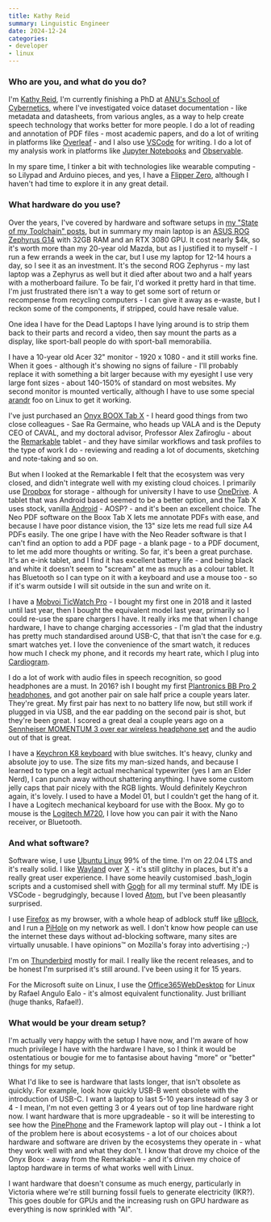 ```yaml
---
title: Kathy Reid
summary: Linguistic Engineer
date: 2024-12-24
categories:
- developer
- linux 
---
```


### Who are you, and what do you do?

I'm [Kathy Reid](https://blog.kathyreid.id.au/ "Kathy's website."), I'm currently finishing a PhD at [ANU's School of Cybernetics](https://cybernetics.anu.edu.au/ "The School of Cybernetics at the Australian National University."), where I've investigated voice dataset documentation - like metadata and datasheets, from various angles, as a way to help create speech technology that works better for more people. I do a lot of reading and annotation of PDF files - most academic papers, and do a lot of writing in platforms like [Overleaf][] - and I also use [VSCode][visual-studio-code] for writing. I do a lot of my analysis work in platforms like [Jupyter Notebooks][jupyter] and [Observable][].

In my spare time, I tinker a bit with technologies like wearable computing - so Lilypad and Arduino pieces, and yes, I have a [Flipper Zero][flipper-zero], although I haven't had time to explore it in any great detail.

### What hardware do you use?

Over the years, I've covered by hardware and software setups in [my "State of my Toolchain" posts](https://blog.kathyreid.id.au/tag/toolchain/ "Kathy's posts about her tech gear."), but in summary my main laptop is an [ASUS ROG Zephyrus G14][rog-zephyrus-g14] with 32GB RAM and an RTX 3080 GPU. It cost nearly $4k, so it's worth more than my 20-year old Mazda, but as I justified it to myself - I run a few errands a week in the car, but I use my laptop for 12-14 hours a day, so I see it as an investment. It's the second ROG Zephyrus - my last laptop was a Zephyrus as well but it died after about two and a half years with a motherboard failure. To be fair, I'd worked it pretty hard in that time. I'm just frustrated there isn't a way to get some sort of return or recompense from recycling computers - I can give it away as e-waste, but I reckon some of the components, if stripped, could have resale value.

One idea I have for the Dead Laptops I have lying around is to strip them back to their parts and record a video, then say mount the parts as a display, like sport-ball people do with sport-ball memorabilia.

I have a 10-year old Acer 32" monitor - 1920 x 1080 - and it still works fine. When it goes - although it's showing no signs of failure - I'll probably replace it with something a bit larger because with my eyesight I use very large font sizes - about 140-150% of standard on most websites. My second monitor is mounted vertically, although I have to use some special [arandr][] foo on Linux to get it working.

I've just purchased an [Onyx BOOX Tab X][tab-x] - I heard good things from two close colleagues - Sae Ra Germaine, who heads up VALA and is the Deputy CEO of CAVAL, and my doctoral advisor, Professor Alex Zafiroglu - about the [Remarkable][] tablet - and they have similar workflows and task profiles to the type of work I do - reviewing and reading a lot of documents, sketching and note-taking and so on. 

But when I looked at the Remarkable I felt that the ecosystem was very closed, and didn't integrate well with my existing cloud choices. I primarily use [Dropbox][] for storage - although for university I have to use [OneDrive][]. A tablet that was Android based seemed to be a better option, and the Tab X uses stock, vanilla [Android][] - AOSP? - and it's been an excellent choice. The Neo PDF software on the Boox Tab X lets me annotate PDFs with ease, and because I have poor distance vision, the 13" size lets me read full size A4 PDFs easily. The one gripe I have with the Neo Reader software is that I can't find an option to add a PDF page - a blank page - to a PDF document, to let me add more thoughts or writing. So far, it's been a great purchase. It's an e-ink tablet, and I find it has excellent battery life - and being black and white it doesn't seem to "scream" at me as much as a colour tablet. It has Bluetooth so I can type on it with a keyboard and use a mouse too - so if it's warm outside I will sit outside in the sun and write on it.

I have a [Mobvoi TicWatch Pro][ticwatch-pro-5] - I bought my first one in 2018 and it lasted until last year, then I bought the equivalent model last year, primarily so I could re-use the spare chargers I have. It really irks me that when I change hardware, I have to change charging accessories - I'm glad that the industry has pretty much standardised around USB-C, that that isn't the case for e.g. smart watches yet. I love the convenience of the smart watch, it reduces how much I check my phone, and it records my heart rate, which I plug into [Cardiogram][heart-iq].

I do a lot of work with audio files in speech recognition, so good headphones are a must. In 2016? ish I bought my first [Plantronics BB Pro 2 headphones][backbeat-pro-2], and got another pair on sale half price a couple years later. They're great. My first pair has next to no battery life now, but still work if plugged in via USB, and the ear padding on the second pair is shot, but they're been great. I scored a great deal a couple years ago on a [Sennheiser MOMENTUM 3 over ear wireless headphone set][momentum] and the audio out of that is great.

I have a [Keychron K8 keyboard][k8] with blue switches. It's heavy, clunky and absolute joy to use. The size fits my man-sized hands, and because I learned to type on a legit actual mechanical typewriter (yes I am an Elder Nerd), I can punch away without shattering anything. I have some custom jelly caps that pair nicely with the RGB lights. Would definitely Keychron again, it's lovely. I used to have a Model 01, but I couldn't get the hang of it. I have a Logitech mechanical keyboard for use with the Boox. My go to mouse is the [Logitech M720][m720-triathlon], I love how you can pair it with the Nano receiver, or Bluetooth.

### And what software?

Software wise, I use [Ubuntu Linux][ubuntu] 99% of the time. I'm on 22.04 LTS and it's really solid. I like [Wayland][] over [X][xfree86] - it's still glitchy in places, but it's a really great user experience. I have some heavily customised .bash_login scripts and a customised shell with [Gogh][] for all my terminal stuff. My IDE is VSCode - begrudgingly, because I loved [Atom][], but I've been pleasantly surprised.

I use [Firefox][] as my browser, with a whole heap of adblock stuff like [uBlock][ublock-origin], and I run a [PiHole][pi-hole] on my network as well. I don't know how people can use the internet these days without ad-blocking software, many sites are virtually unusable. I have opinions™ on Mozilla's foray into advertising ;-)

I'm on [Thunderbird][] mostly for mail. I really like the recent releases, and to be honest I'm surprised it's still around. I've been using it for 15 years.

For the Microsoft suite on Linux, I use the [Office365WebDesktop][] for Linux by Rafael Angulo Ealo - it's almost equivalent functionality. Just brilliant (huge thanks, Rafael!).

### What would be your dream setup?

I'm actually very happy with the setup I have now, and I'm aware of how much privilege I have with the hardware I have, so I think it would be ostentatious or bougie for me to fantasise about having "more" or "better" things for my setup.

What I'd like to see is hardware that lasts longer, that isn't obsolete as quickly. For example, look how quickly USB-B went obsolete with the introduction of USB-C. I want a laptop to last 5-10 years instead of say 3 or 4 - I mean, I'm not even getting 3 or 4 years out of top line hardware right now. I want hardware that is more upgradeable - so it will be interesting to see how the [PinePhone][] and the Framework laptop will play out - I think a lot of the problem here is about ecosystems - a lot of our choices about hardware and software are driven by the ecosystems they operate in - what they work well with and what they don't. I know that drove my choice of the Onyx Boox - away from the Remarkable - and it's driven my choice of laptop hardware in terms of what works well with Linux.

I want hardware that doesn't consume as much energy, particularly in Victoria where we're still burning fossil fuels to generate electricity (IKR?). This goes double for GPUs and the increasing rush on GPU hardware as everything is now sprinkled with "AI".

[android]: https://developers.google.com/android/?csw=1 "A mobile phone platform."
[arandr]: https://github.com/haad/arandr "Linux software for managing multiple monitors."
[atom]: https://github.blog/2022-06-08-sunsetting-atom/ "A text editor based on web technology."
[backbeat-pro-2]: https://www.pcmag.com/reviews/plantronics-backbeat-pro-2 "On-ear headphones."
[dropbox]: https://www.dropbox.com/ "Online syncing and storage."
[firefox]: https://www.mozilla.org/en-US/firefox/new/ "A cross-platform open-source web browser."
[flipper-zero]: https://en.wikipedia.org/wiki/Flipper_Zero "A device for interacting with and controlling access systems."
[gogh]: https://github.com/Gogh-Co/Gogh "A collection of terminal themes."
[heart-iq]: https://cardiogram.com/heart-iq/ "An app for tracking your heart health."
[jupyter]: https://jupyter.org/ "Web-based live document software."
[k8]: https://www.keychron.com/products/keychron-k8-tenkeyless-wireless-mechanical-keyboard "A wireless mechanical keyboard."
[m720-triathlon]: http://web.archive.org/web/20200717024534/https://www.logitech.com/en-us/product/m720-triathlon.html?crid=7 "A wireless multi-device mouse."
[momentum]: https://www.sennheiser-hearing.com/en-US/p/momentum-2/ "Over-the-ear headphones."
[observable]: https://observablehq.com/ "A data visualisation service."
[office365webdesktop]: https://snapcraft.io/office365webdesktop "An Office365 wrapper for Linux."
[onedrive]: http://web.archive.org/web/20221209065254/https://onedrive.live.com/pagenotfounderror "An online file storage service."
[overleaf]: https://www.overleaf.com/ "A web-based LaTeX editor."
[pi-hole]: https://pi-hole.net/ "Linux-based ad blocking software."
[pinephone]: https://www.pine64.org/pinephone/ "A 5.9 inch Linux smartphone."
[remarkable]: https://remarkable.com/ "An e-ink tablet."
[rog-zephyrus-g14]: https://rog.asus.com/us/laptops/rog-zephyrus/rog-zephyrus-g14-series/ "A 14 inch gaming laptop."
[tab-x]: https://shop.boox.com/collections/all/products/tabx "A 13.3 inch Android tablet designed for reading PDFs and taking notes."
[thunderbird]: http://web.archive.org/web/20070322094547/http://www.thunderbird.net:80/ "An open-source cross-platform mail client."
[ticwatch-pro-5]: https://www.mobvoi.com/us/pages/ticwatchpro5 "An Android-based smart watch."
[ublock-origin]: https://en.wikipedia.org/wiki/UBlock_Origin "A browser extension for blocking elements on the web."
[ubuntu]: https://ubuntu.com/ "A Unix distribution."
[visual-studio-code]: https://code.visualstudio.com/ "A development IDE."
[wayland]: https://wayland.freedesktop.org/ "A windowing library for Linux. "
[xfree86]: http://www.xfree86.org/ "An open-source window system."

